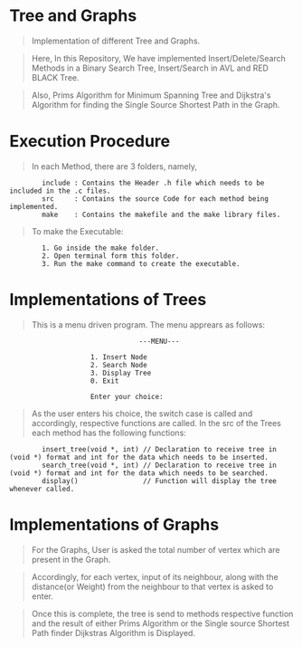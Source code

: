# Tree and Graphs
> Implementation of different Tree and Graphs.

> Here, In this Repository, We have implemented Insert/Delete/Search Methods in a Binary Search Tree, Insert/Search in AVL and RED BLACK Tree.

> Also, Prims Algorithm for Minimum Spanning Tree and Dijkstra's Algorithm for finding the Single Source Shortest Path in the Graph.

# Execution Procedure
> In each Method, there are 3 folders, namely,

            include : Contains the Header .h file which needs to be included in the .c files.
            src     : Contains the source Code for each method being implemented.
            make    : Contains the makefile and the make library files.
  
> To make the Executable:

            1. Go inside the make folder.
            2. Open terminal form this folder.
            3. Run the make command to create the executable.

# Implementations of Trees
> This is a menu driven program. The menu apprears as follows:

                                    ---MENU---
                                    
                        1. Insert Node
                        2. Search Node
                        3. Display Tree
                        0. Exit
                        
                        Enter your choice: 
                        
> As the user enters his choice, the switch case is called and accordingly, respective functions are called.
> In the src of the Trees each method has the following functions:

            insert_tree(void *, int) // Declaration to receive tree in (void *) format and int for the data which needs to be inserted.
            search_tree(void *, int) // Declaration to receive tree in (void *) format and int for the data which needs to be searched.
            display()                // Function will display the tree whenever called.
            
# Implementations of Graphs
> For the Graphs, User is asked the total number of vertex which are present in the Graph.

> Accordingly, for each vertex, input of its neighbour, along with the distance(or Weight) from the neighbour to that vertex is asked to enter.

> Once this is complete, the tree is send to methods respective function and the result of either Prims Algorithm or the Single source Shortest Path finder Dijkstras Algorithm is Displayed.

